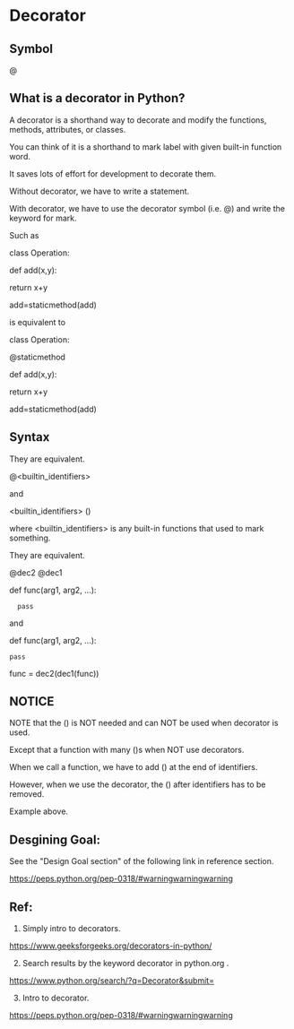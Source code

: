 # Decorator
## Symbol
@

## What is a decorator in Python?
A decorator is a shorthand way to decorate and modify the functions, methods, attributes, or classes.

You can think of it is a shorthand to mark label with given built-in function word.

It saves lots of effort for development to decorate them.

Without decorator, we have to write a statement.

With decorator, we have to use the decorator symbol (i.e. @) and write the keyword for mark.

Such as 

class Operation:

  def add(x,y):
  
   return x+y
   
add=staticmethod(add)

is equivalent to

class Operation:

  @staticmethod
  
  def add(x,y):
  
   return x+y
   
add=staticmethod(add)

## Syntax
They are equivalent.

  @<builtin_identifiers>

and
  
  <builtin_identifiers> ()
  
  where <builtin_identifiers> is any built-in functions that used to mark something.

They are equivalent.

  @dec2
  @dec1
  
  def func(arg1, arg2, ...):
  
      pass
  
and 
  
  def func(arg1, arg2, ...):
  
    pass
    
  func = dec2(dec1(func))
  
## NOTICE
  
  NOTE that the () is NOT needed and can NOT be used when decorator is used. 
  
  Except that a function with many ()s when NOT use decorators.
    
  When we call a function, we have to add () at the end of identifiers. 
  
  However, when we use the decorator, the () after identifiers has to be removed.
  
  
Example above.

## Desgining Goal:

See the "Design Goal section" of the following link in reference section.

https://peps.python.org/pep-0318/#warningwarningwarning

## Ref:

1. Simply intro to decorators.

https://www.geeksforgeeks.org/decorators-in-python/


2. Search results by the keyword decorator in python.org .

https://www.python.org/search/?q=Decorator&submit=


3. Intro to decorator.

https://peps.python.org/pep-0318/#warningwarningwarning

